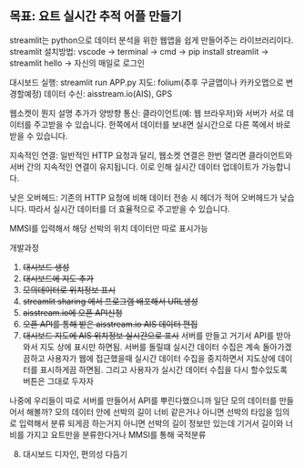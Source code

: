 ## 목표: 요트 실시간 추적 어플 만들기
streamlit는 python으로 데이터 분석을 위한 웹앱을 쉽게 만들어주는 라이브러리이다.
streamlit 설치방법: vscode -> terminal -> cmd -> pip install streamlit -> streamlit hello -> 자신의 매일로 로그인

대시보드 실행: streamlit run APP.py
지도: folium(추후 구글맵이나 카카오맵으로 변경할예정)
데이터 수신: aisstream.io(AIS), GPS

웹소켓이 뭔지 설명 추가가
양방향 통신: 클라이언트(예: 웹 브라우저)와 서버가 서로 데이터를 주고받을 수 있습니다. 한쪽에서 데이터를 보내면 실시간으로 다른 쪽에서 바로 받을 수 있습니다.

지속적인 연결: 일반적인 HTTP 요청과 달리, 웹소켓 연결은 한번 열리면 클라이언트와 서버 간의 지속적인 연결이 유지됩니다. 이로 인해 실시간 데이터 업데이트가 가능합니다.

낮은 오버헤드: 기존의 HTTP 요청에 비해 데이터 전송 시 헤더가 적어 오버헤드가 낮습니다. 따라서 실시간 데이터를 더 효율적으로 주고받을 수 있습니다.

MMSI를 입력해서 해당 선박의 위치 데이터만 따로 표시가능

개발과정
1. ~~대시보드 생성~~
2. ~~대시보드에 지도 추가~~
3. ~~모의데이터로 위치정보 표시~~
4. ~~streamlit sharing 에서 프로그램 배포해서 URL생성~~ 
5. ~~aisstream.io에 오픈 API신청~~
6. ~~오픈 API를 통해 받은 aisstream.io AIS 데이터 편집~~
7. ~~대시보드 지도에 AIS 위치정보 실시간으로 표시~~
서버를 만들고 거기서 API를 받아와서 지도 상에 표시만 하면됨.
서버를 돌릴떄 실시간 데이터 수집은 계속 돌아가겠끔하고 사용자가 웹에 접근했을때 실시간 데이터 수집을 중지하면서 지도상에 데이터를 표시하게끔 하면됨. 그리고 사용자가 실시간 데이터 수집을 다시 할수있도록 버튼은 그대로 두자자

나중에 우리들이 따로 서버를 만들어서 API를 뿌린다했으니까 일단 모의 데이터를 만들어서 해볼까? 모의 데이터 안에 선박의 길이 너비 같은거나 아니면 선박의 타입을 임의로 입력해서 분류 되게끔 하는거지 아니면 선박의 길이 정보만 있는데 기거서 길이와 너비를 가지고 요트만을 분류한다거나
MMSI를 통해 국적분류

8. 대시보드 디자인, 편의성 다듬기




